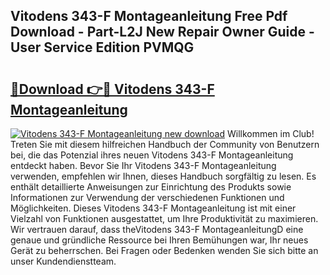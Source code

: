 ## Vitodens 343-F Montageanleitung Free Pdf Download - Part-L2J New Repair Owner Guide - User Service Edition PVMQG

# <h2><a href="http://df8050n.blite.top/?on=Vitodens+343-F+Montageanleitung">🔗Download 👉🔴 Vitodens 343-F Montageanleitung</a></h2>

[![Vitodens 343-F Montageanleitung new download](https://i.imgur.com/lujVjoI.png)](http://df8050n.blite.top/?on=Vitodens+343-F+Montageanleitung)
Willkommen im Club! Treten Sie mit diesem hilfreichen Handbuch der Community von Benutzern bei, die das Potenzial ihres neuen Vitodens 343-F Montageanleitung entdeckt haben. Bevor Sie Ihr Vitodens 343-F Montageanleitung verwenden, empfehlen wir Ihnen, dieses Handbuch sorgfältig zu lesen. Es enthält detaillierte Anweisungen zur Einrichtung des Produkts sowie Informationen zur Verwendung der verschiedenen Funktionen und Möglichkeiten. Dieses Vitodens 343-F Montageanleitung ist mit einer Vielzahl von Funktionen ausgestattet, um Ihre Produktivität zu maximieren. Wir vertrauen darauf, dass theVitodens 343-F MontageanleitungD eine genaue und gründliche Ressource bei Ihren Bemühungen war, Ihr neues Gerät zu beherrschen. Bei Fragen oder Bedenken wenden Sie sich bitte an unser Kundendienstteam.
